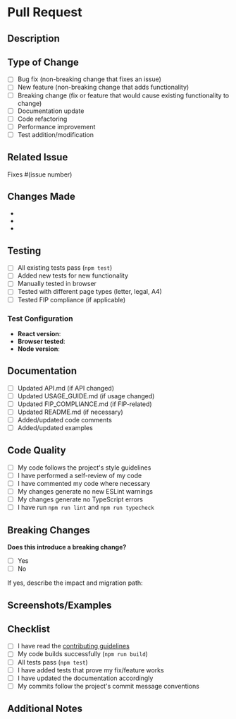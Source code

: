 # Pull Request

## Description

<!-- Provide a brief description of the changes in this PR -->

## Type of Change

- [ ] Bug fix (non-breaking change that fixes an issue)
- [ ] New feature (non-breaking change that adds functionality)
- [ ] Breaking change (fix or feature that would cause existing functionality to change)
- [ ] Documentation update
- [ ] Code refactoring
- [ ] Performance improvement
- [ ] Test addition/modification

## Related Issue

<!-- Link to the issue this PR addresses -->
Fixes #(issue number)

## Changes Made

<!-- List the specific changes made in this PR -->

-
-
-

## Testing

<!-- Describe the tests you ran to verify your changes -->

- [ ] All existing tests pass (`npm test`)
- [ ] Added new tests for new functionality
- [ ] Manually tested in browser
- [ ] Tested with different page types (letter, legal, A4)
- [ ] Tested FIP compliance (if applicable)

### Test Configuration

- **React version**:
- **Browser tested**:
- **Node version**:

## Documentation

- [ ] Updated API.md (if API changed)
- [ ] Updated USAGE_GUIDE.md (if usage changed)
- [ ] Updated FIP_COMPLIANCE.md (if FIP-related)
- [ ] Updated README.md (if necessary)
- [ ] Added/updated code comments
- [ ] Added/updated examples

## Code Quality

- [ ] My code follows the project's style guidelines
- [ ] I have performed a self-review of my code
- [ ] I have commented my code where necessary
- [ ] My changes generate no new ESLint warnings
- [ ] My changes generate no TypeScript errors
- [ ] I have run `npm run lint` and `npm run typecheck`

## Breaking Changes

<!-- If this is a breaking change, describe what breaks and how to migrate -->

**Does this introduce a breaking change?**
- [ ] Yes
- [ ] No

If yes, describe the impact and migration path:

## Screenshots/Examples

<!-- If applicable, add screenshots or PDF examples to help explain your changes -->

## Checklist

- [ ] I have read the [contributing guidelines](../README.md#contributing)
- [ ] My code builds successfully (`npm run build`)
- [ ] All tests pass (`npm test`)
- [ ] I have added tests that prove my fix/feature works
- [ ] I have updated the documentation accordingly
- [ ] My commits follow the project's commit message conventions

## Additional Notes

<!-- Add any additional notes, concerns, or context here -->
